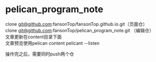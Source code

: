 # pelican_program_note

clone git@github.com:fansonTop/fansonTop.github.io.git（页面仓）     
clone git@github.com:fansonTop/pelican_program_note.git （编辑仓）    
文章更新在content目录下面   
文章预览使用pelican content   pelicant --listen    

操作完之后，需要同时push两个仓    